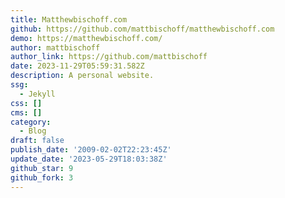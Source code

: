 ```yaml
---
title: Matthewbischoff.com
github: https://github.com/mattbischoff/matthewbischoff.com
demo: https://matthewbischoff.com/
author: mattbischoff
author_link: https://github.com/mattbischoff
date: 2023-11-29T05:59:31.582Z
description: A personal website.
ssg:
  - Jekyll
css: []
cms: []
category:
  - Blog
draft: false
publish_date: '2009-02-02T22:23:45Z'
update_date: '2023-05-29T18:03:38Z'
github_star: 9
github_fork: 3
---
```

